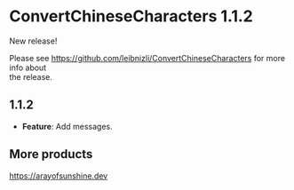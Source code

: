 # ConvertChineseCharacters 1.1.2

New release!

Please see https://github.com/leibnizli/ConvertChineseCharacters for more info about  
the release.

## 1.1.2

- **Feature**: Add messages.

## More products

https://arayofsunshine.dev
